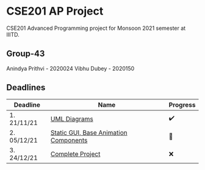 # CSE201 AP Project
CSE201 Advanced Programming project for Monsoon 2021 semester at IIITD.

## Group-43 
Anindya Prithvi - 2020024
Vibhu Dubey - 2020150

## Deadlines
| Deadline  | Name | Progress |
| ------------- | ------------- | ------------- |
| 1. 21/11/21 | [UML Diagrams](https://github.com/vibsterD/CSE201-AP-Project/tree/main/UML) | ✔️ |
| 2. 05/12/21 | [Static GUI, Base Animation Components]()  | 🤔 |
| 3. 24/12/21 | [Complete Project]()  | :x: |	
